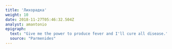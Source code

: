 ```yaml
---
title: 'Лихорадка'
weight: 10
date: 2018-11-27T05:46:32.504Z
analyst: amantonio
epigraph:
  text: "Give me the power to produce fever and I'll cure all disease."
  source: "Parmenides"
---
```

